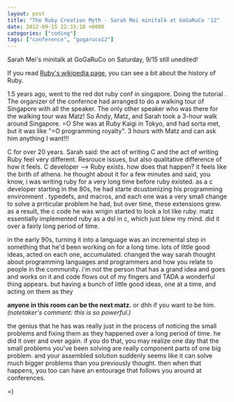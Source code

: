 ```yaml
---
layout: post
title: "The Ruby Creation Myth - Sarah Mei minitalk at GoGaRuCo '12"
date: 2012-09-15 22:33:18 +0000
categories: ["coding"]
tags: ["conference", "gogaruco12"]
---
```


Sarah Mei's minitalk at GoGaRuCo on Saturday, 9/15
still unedited!

If you read [Ruby's wikipedia page](http://en.wikipedia.org/wiki/Ruby_(programming_language)), you can see a bit about the history of Ruby.

1.5 years ago, went to the red dot ruby conf in singapore. Doing the tutorial . The organizer of the confernce had arranged to do a walking tour of Singapore with all the speaker. The only other speaker who was there for the walking tour was Matz! So Andy, Matz, and Sarah took a 3-hour walk around Singapore. =O She was at Ruby Kaigi in Tokyo, and had sorta met, but it was like "=O programming royalty". 3 hours with Matz and can ask him anything I want!!! 

C for over 20 years. Sarah said: the act of writing C and the act of writing Ruby feel very different. Resrouce issues, but also qualitative difference of how it feels. C developer --> Ruby exists. how does that happen? it feels like the birth of athena. 
he thought about it for a few minutes and said, you know, i was writing ruby for a very long time before ruby existed. as a c developer starting in the 80s, he had starte dcustomizing his programming environment . typedefs, and macros, and each one was a very small change to solve a prrticular problem he had, but over time, these extensions grew. as a result, the c code he was wrigin started to look a lot like ruby. matz essentially implemented ruby as a dsl in c, which just blew my mind. did it over a fairly long period of time.

in the early 90s, turning it into a language was an incremental step in something that he'd been working on for a long time. lots of little good ideas, acted on each one, accumulated. changed the way sarah thought about programming languages and programmers and how you relate to people in the community. i'm not the person that has a grand idea and goes and works on it and code flows out of my fingers and TADA a wonderful thing appears. but having a bunch of little good ideas, one at a time, and acting on them as they 

**anyone in this room can be the next matz.** or dhh if you want to be him.
*(notetaker's comment: this is so powerful.)*

the genius that he has was really just in the process of noticing the small problems and fixing them as they happened over a long period of time. he did it over and over again. if you do that, you may realize one day that the small problems you've been solving are really component parts of one big problem. and your assembled solution suddenly seems like it can solve much bigger problems than you previously thought. then when that happens, you too can have an entourage that follows you around at conferences.

=)